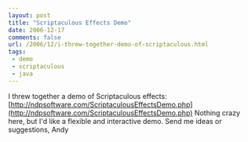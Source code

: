 ```yaml
---
layout: post
title: "Scriptaculous Effects Demo"
date: 2006-12-17
comments: false
url: /2006/12/i-threw-together-demo-of-scriptaculous.html
tags:
 - demo
 - scriptaculous
 - java
---
```


 I threw together a demo of Scriptaculous effects: [http://ndpsoftware.com/ScriptaculousEffectsDemo.php](http://ndpsoftware.com/ScriptaculousEffectsDemo.php) Nothing crazy here, but I'd like a flexible and interactive demo. Send me ideas or suggestions, Andy 
